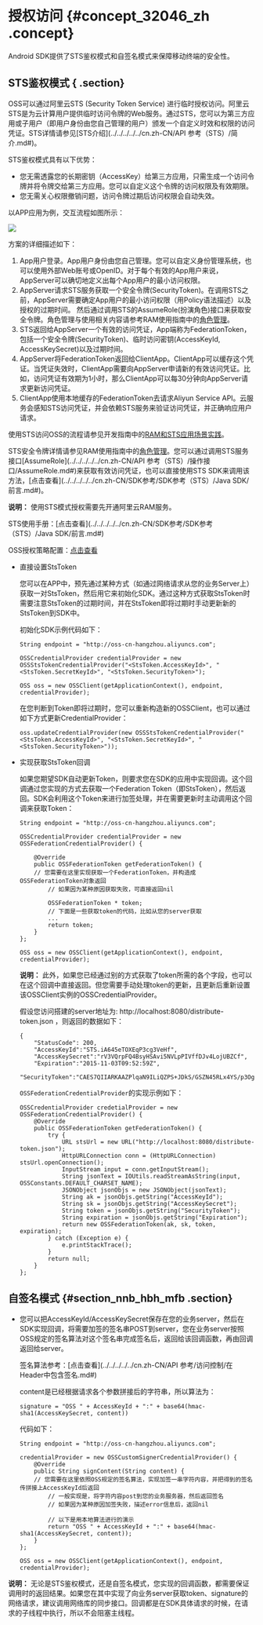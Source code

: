# 授权访问 {#concept_32046_zh .concept}

Android SDK提供了STS鉴权模式和自签名模式来保障移动终端的安全性。

## STS鉴权模式 { .section}

OSS可以通过阿里云STS \(Security Token Service\) 进行临时授权访问。阿里云STS是为云计算用户提供临时访问令牌的Web服务。通过STS，您可以为第三方应用或子用户（即用户身份由您自己管理的用户）颁发一个自定义时效和权限的访问凭证。STS详情请参见[STS介绍](../../../../../cn.zh-CN/API 参考（STS）/简介.md#)。

STS鉴权模式具有以下优势：

-   您无需透露您的长期密钥（AccessKey）给第三方应用，只需生成一个访问令牌并将令牌交给第三方应用。您可以自定义这个令牌的访问权限及有效期限。
-   您无需关心权限撤销问题，访问令牌过期后访问权限会自动失效。

以APP应用为例，交互流程如图所示：

![](http://static-aliyun-doc.oss-cn-hangzhou.aliyuncs.com/assets/img/22518/155358988413692_zh-CN.png)

方案的详细描述如下：

1.  App用户登录。App用户身份由您自己管理。您可以自定义身份管理系统，也可以使用外部Web账号或OpenID。对于每个有效的App用户来说，AppServer可以确切地定义出每个App用户的最小访问权限。
2.  AppServer请求STS服务获取一个安全令牌\(SecurityToken\)。在调用STS之前，AppServer需要确定App用户的最小访问权限（用Policy语法描述）以及授权的过期时间。 然后通过调用STS的AssumeRole\(扮演角色\)接口来获取安全令牌。角色管理与使用相关内容请参考RAM使用指南中的[角色管理](../../../../../cn.zh-CN/用户指南/身份管理/角色.md#)。
3.  STS返回给AppServer一个有效的访问凭证，App端称为FederationToken，包括一个安全令牌\(SecurityToken\)、临时访问密钥\(AccessKeyId, AccessKeySecret\)以及过期时间。
4.  AppServer将FederationToken返回给ClientApp。ClientApp可以缓存这个凭证。当凭证失效时，ClientApp需要向AppServer申请新的有效访问凭证。比如，访问凭证有效期为1小时，那么ClientApp可以每30分钟向AppServer请求更新访问凭证。
5.  ClientApp使用本地缓存的FederationToken去请求Aliyun Service API。云服务会感知STS访问凭证，并会依赖STS服务来验证访问凭证，并正确响应用户请求。

使用STS访问OSS的流程请参见开发指南中的[RAM和STS应用场景实践](../../../../../cn.zh-CN/开发指南/权限控制/权限控制概述.md#)。

STS安全令牌详情请参见RAM使用指南中的[角色管理](../../../../../cn.zh-CN/用户指南/身份管理/角色.md#)。您可以通过调用STS服务接口[AssumeRole](../../../../../cn.zh-CN/API 参考（STS）/操作接口/AssumeRole.md#)来获取有效访问凭证，也可以直接使用STS SDK来调用该方法，[点击查看](../../../../../cn.zh-CN/SDK参考/SDK参考（STS）/Java SDK/前言.md#)。

**说明：** 使用STS模式授权需要先开通阿里云RAM服务。

STS使用手册：[点击查看](../../../../../cn.zh-CN/SDK参考/SDK参考（STS）/Java SDK/前言.md#) 

OSS授权策略配置：[点击查看](../../../../../cn.zh-CN/开发指南/权限控制/权限控制概述.md#) 

-   直接设置StsToken

    您可以在APP中，预先通过某种方式（如通过网络请求从您的业务Server上）获取一对StsToken，然后用它来初始化SDK。通过这种方式获取StsToken时需要注意StsToken的过期时间，并在StsToken即将过期时手动更新新的StsToken到SDK中。

    初始化SDK示例代码如下：

    ```language-java
    String endpoint = "http://oss-cn-hangzhou.aliyuncs.com";
    
    OSSCredentialProvider credentialProvider = new OSSStsTokenCredentialProvider("<StsToken.AccessKeyId>", "<StsToken.SecretKeyId>", "<StsToken.SecurityToken>");
    
    OSS oss = new OSSClient(getApplicationContext(), endpoint, credentialProvider);
    
    ```

    在您判断到Token即将过期时，您可以重新构造新的OSSClient，也可以通过如下方式更新CredentialProvider：

    ```language-java
    oss.updateCredentialProvider(new OSSStsTokenCredentialProvider("<StsToken.AccessKeyId>", "<StsToken.SecretKeyId>", "<StsToken.SecurityToken>"));
    
    ```

-   实现获取StsToken回调

    如果您期望SDK自动更新Token，则要求您在SDK的应用中实现回调。这个回调通过您实现的方式去获取一个Federation Token（即StsToken），然后返回。SDK会利用这个Token来进行加签处理，并在需要更新时主动调用这个回调来获取Token：

    ```language-java
    String endpoint = "http://oss-cn-hangzhou.aliyuncs.com";
    
    OSSCredentialProvider credentialProvider = new OSSFederationCredentialProvider() {
    	
        @Override
    	public OSSFederationToken getFederationToken() {
    	// 您需要在这里实现获取一个FederationToken，并构造成OSSFederationToken对象返回
        	// 如果因为某种原因获取失败，可直接返回nil
    
        	OSSFederationToken * token;
        	// 下面是一些获取token的代码，比如从您的server获取
        	...
        	return token;
    	}
    };
    
    OSS oss = new OSSClient(getApplicationContext(), endpoint, credentialProvider);
    
    ```

    **说明：** 此外，如果您已经通过别的方式获取了token所需的各个字段，也可以在这个回调中直接返回。但您需要手动处理token的更新，且更新后重新设置该OSSClient实例的OSSCredentialProvider。

    假设您访问搭建的server地址为: http://localhost:8080/distribute-token.json ，则返回的数据如下：

    ```
    {
    	"StatusCode": 200,
    	"AccessKeyId":"STS.iA645eTOXEqP3cg3VeHf",
    	"AccessKeySecret":"rV3VQrpFQ4BsyHSAvi5NVLpPIVffDJv4LojUBZCf",
    	"Expiration":"2015-11-03T09:52:59Z",
    	"SecurityToken":"CAES7QIIARKAAZPlqaN9ILiQZPS+JDkS/GSZN45RLx4YS/p3OgaUC+oJl3XSlbJ7StKpQ...."}
    
    ```

    `OSSFederationCredentialProvider`的实现示例如下：

    ```language-Java
    OSSCredentialProvider credetialProvider = new OSSFederationCredentialProvider() {
    	@Override
    	public OSSFederationToken getFederationToken() {
    		try {
    			URL stsUrl = new URL("http://localhost:8080/distribute-token.json");
    			HttpURLConnection conn = (HttpURLConnection) stsUrl.openConnection();
    			InputStream input = conn.getInputStream();
    			String jsonText = IOUtils.readStreamAsString(input, OSSConstants.DEFAULT_CHARSET_NAME);
    			JSONObject jsonObjs = new JSONObject(jsonText);
    			String ak = jsonObjs.getString("AccessKeyId");
    			String sk = jsonObjs.getString("AccessKeySecret");
    			String token = jsonObjs.getString("SecurityToken");
    			String expiration = jsonObjs.getString("Expiration");
    			return new OSSFederationToken(ak, sk, token, expiration);
    		} catch (Exception e) {
    			e.printStackTrace();
    		}
    		return null;
    	}
    };
    
    ```


## 自签名模式 {#section_nnb_hbh_mfb .section}

-   您可以把AccessKeyId/AccessKeySecret保存在您的业务server，然后在SDK实现回调，将需要加签的签名串POST到server，您在业务server按照OSS规定的签名算法对这个签名串完成签名后，返回给该回调函数，再由回调返回给server。

    签名算法参考：[点击查看](../../../../../cn.zh-CN/API 参考/访问控制/在Header中包含签名.md#) 

    content是已经根据请求各个参数拼接后的字符串，所以算法为：

    ```
    signature = "OSS " + AccessKeyId + ":" + base64(hmac-sha1(AccessKeySecret, content))
    
    ```

    代码如下：

    ```language-java
    String endpoint = "http://oss-cn-hangzhou.aliyuncs.com";
    
    credentialProvider = new OSSCustomSignerCredentialProvider() {
    	@Override
    	public String signContent(String content) {
    	// 您需要在这里依照OSS规定的签名算法，实现加签一串字符内容，并把得到的签名传拼接上AccessKeyId后返回
        	// 一般实现是，将字符内容post到您的业务服务器，然后返回签名
        	// 如果因为某种原因加签失败，描述error信息后，返回nil
        	
        	// 以下是用本地算法进行的演示
        	return "OSS " + AccessKeyId + ":" + base64(hmac-sha1(AccessKeySecret, content));
    	}
    };
    
    OSS oss = new OSSClient(getApplicationContext(), endpoint, credentialProvider);
    
    ```


**说明：** 无论是STS鉴权模式，还是自签名模式，您实现的回调函数，都需要保证调用时的返回结果。如果您在其中实现了向业务server获取token、signature的网络请求，建议调用网络库的同步接口。回调都是在SDK具体请求的时候，在请求的子线程中执行，所以不会阻塞主线程。

